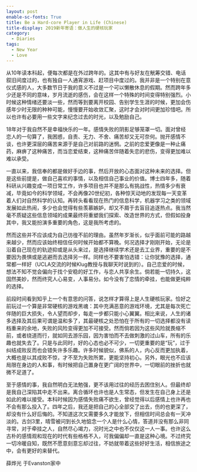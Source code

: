 ```yaml
---
layout: post
enable-sc-fonts: True
title: Be a Hard-core Player in Life (Chinese)
title-display: 2019新年寄语：做人生的硬核玩家
category:
  - Diaries
tags:
  - New Year
  - Love
---
```


从10年读本科起，便每次都是在外过跨年的。这其中有与好友在觥筹交错、电话叙旧间度过的，也有独自一人通宵游戏、赶项目中度过的。我并非是一个特别在意仪式感的人，大多数节日于我的意义不过是一个可以懒散休息的假期。然而跨年多少还是不同的意味，岁月流逝的感伤，会在这样一个特殊的时间变得特别强烈。小时候这种情绪还要淡一些，然而等到要离开校园、告别学生生涯的时候，更加会伤感年少时无限的种种可能，慢慢要开始收敛汇聚，这时才会对时间更加珍惜吧。所以也许有必要用一些文字来纪念过去的时光，以及勉励自己。

18年对于我自然不是幸福快乐的一年。感情失败的阴影足够笼罩一切。面对曾经恋人的一句算了，我困惑，自责、无力、不舍、痛苦却又无可奈何。抛开感情不谈，也许更深层的痛苦来源于是自己对前路的迷惘。之前的恋爱更像是一种止痛药，麻痹了这种痛苦，而当恋爱结束，这种痛苦伴随着失恋的悲伤，变得更加难以难以承受。

一直以来，我信奉的都是做好手边的事，然后开放的心态面对这种未来的选择。但是这些前提是，做自己喜欢的事情，以及相信自己事业的价值。博士四年多，随着科研从兴趣变成一项日常工作，许多项目也并不是那么有挑战性，热情多少有衰减，毕竟如今的科学领域，不会再像20世纪初，各种惊天动地的发现每一天变革着人们对自然科学的认知。再转头看看现在热门的信息科学，机器学习之类的领域发展如此热闹，多少也会觉得有些羡慕嫉妒，却又不屑于去盲目追逐热点。我当然毫不质疑这些信息领域的成果最终将重塑我们探索、改造世界的方式，但假如投身其中，我又能扮演多重要的角色，这是我所考虑的。

然而这些并不应该成为自己彷徨不前的理由。虽然年岁渐长，似乎面前可能的路越来越少，然而应该始终相信任何时候开始都不算晚。何况选择才刚刚开始，无论是沿着自己现在的轨迹抑或是从头来过，是选择继续学术还是去工业界，重要的是不要因为畏惧或是逃避而去选择另一样。同样也不要害怕选错：让你犹豫的选择，通常都一样好（UCLA交流的时候Klug教授与我聊天时说到的）。自己恋爱的时候，想法不知不觉会偏向于找个安稳的好工作，与恋人共享余生。倘若能一切持久，这固然美妙，然而终究人心易变，人事易分。如今没有了恋情的牵挂，也能做更纯粹的选择。

前段时间看到知乎上一个有意思的问答，说怎样才算得上是人生硬核玩家。恰好之前玩过一个算是非常硬核的游戏黑魂：其中充满恶意的游戏环境，尤其是每次死亡伴随的巨大损失，令人望而却步，每走一步都只能小心翼翼。相比来说，人生的诸多选择及其后果可谓是温和多了，其最硬核之处恐怕在于所有的一切选择都没有读档重来的余地，失败的风险变得更加不可接受。然而倘若因为这些风险就畏缩不前，或者绕道而行，就如同去游乐园，因为害怕而不去做刺激的过山车，所有的乐趣也就失去了。只是与此同时，好的心态也必不可少，一切更重要的是“玩”，过于纠结成败反而也会错失许多乐趣。许多时候貌似，佛系的人，内心反而更加执着，大概也是以其成败不惊，才不至为失败所累，更能坚持初心。另外，眼光也不应该局限在身边的人和事，有时候把自己置身在更广阔的世界中，一切眼前的挫折也就微不足道了。

至于感情的事，我自然明白无法勉强，更不该用过往的经历去困住别人。但最终却是我自己深陷其中走不出来。离合循环也许也是人生常态，但发生在自己身上还是如此的难以接受。本科时候因为感情失败痛不欲生，曾经觉得以后感情上也许再也不会有那么投入了。四年之后，我还是把自己的心全部交了出去，伤的也更深了，却没有什么好后悔的。不知道这次又需要多久才能放下，但相信时间总会有一天冲淡的。古剑3里，晴雪被问到长久地惦念一个人是什么心情，答道并没有那么非同寻常，对于牵挂之人，自然尽心竭力，况时光之中也不仅仅这一人一事。也许这么古朴的感情观和现在的时代有些格格不入，可我偏偏却一直是这种心境。不过终究一切冷暖自知，既然不愿意刻意忘却过往，不妨就带着这些好好生活，相信旅途之中，会有更好的来替代。

薛烨光
于Evanston家中
